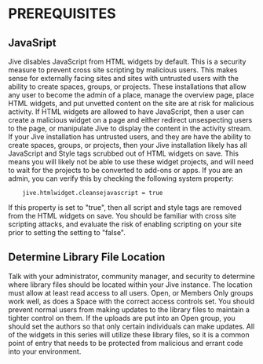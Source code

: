 PREREQUISITES
=============


JavaSript
---------

Jive disables JavaScript from HTML widgets by default.  This is a security measure to prevent cross site scripting by malicious users.  This makes sense for externally facing sites and sites with untrusted users with the ability to create spaces, groups, or projects.  These installations that allow any user to become the admin of a place, manage the overview page, place HTML widgets, and put unvetted content on the site are at risk for malicious activity.  If HTML widgets are allowed to have JavaScript, then a user can create a malicious widget on a page and either redirect unsespecting users to the page, or manipulate Jive to display the content in the activity stream.  If your Jive installation has untrusted users, and they are have the ability to create spaces, groups, or projects, then your Jive installation likely has all JavaScript and Style tags scrubbed out of HTML widgets on save.  This means you will likely not be able to use these widget projects, and will need to wait for the projects to be converted to add-ons or apps. If you are an admin, you can verify this by checking the following system property:

```
	jive.htmlwidget.cleansejavascript = true
```

If this property is set to "true", then all script and style tags are removed from the HTML widgets on save.  You should be familiar with cross site scripting attacks, and evaluate the risk of enabling scripting on your site prior to setting the setting to "false".


Determine Library File Location
-------------------------------

Talk with your administrator, community manager, and security to determine where library files should be located within your Jive instance.  The location must allow at least read access to all users.  Open, or Members Only groups work well, as does a Space with the correct access controls set.  You should prevent normal users from making updates to the library files to maintain a tighter control on them.  If the uploads are put into an Open group, you should set the authors so that only certain individuals can make updates.  All of the widgets in this series will utilize these library files, so it is a common point of entry that needs to be protected from malicious and errant code into your environment.